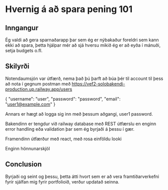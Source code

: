 # Hvernig á að spara pening 101

## Inngangur

Ég valdi að gera sparnaðarapp þar sem ég er nýbakaður foreldri sem kann ekki að spara, þetta hjálpar mér að sjá hversu mikið ég er að eyða í mánuði, setja budgets o.fl.

## Skilyrði

Notendaumsjón var útfærð, nema það þú þarft að búa þér til account til þess að nota í gegnum postman með https://vef2-solobakendi-production.up.railway.app/users 

{
    "username": "user",
    "password": "password",
    "email": "user1@example.com"
}

Annars er hægt að logga sig inn með þessum aðgangi, user1 password.

Bakendinn er tengdur við railway database með REST útfærslu en enginn error handling eða validation þar sem ég byrjaði á þessu í gær.

Framendinn útfærður með react, með rosa einföldu looki

Enginn hönnunarskjöl

## Conclusion

Byrjaði og seint og þessu, þetta átti hvort sem er að vera framtíðarverkefni fyrir sjálfan mig fyrir portfolioið, verður updatað seinna.

